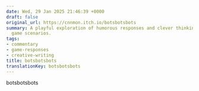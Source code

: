 ```yaml
---
date: Wed, 29 Jan 2025 21:46:39 +0000
draft: false
original_url: https://cnnmon.itch.io/botsbotsbots
summary: A playful exploration of humorous responses and clever thinking in role-playing
  game scenarios.
tags:
- commentary
- game-responses
- creative-writing
title: botsbotsbots
translationKey: botsbotsbots
---
```


botsbotsbots